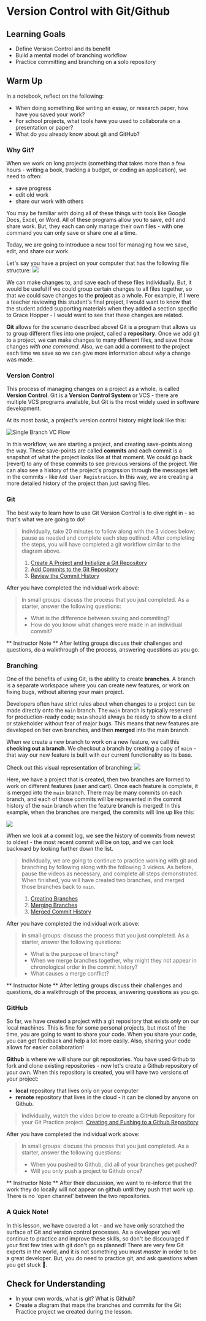 # Version Control with Git/Github

## Learning Goals
- Define Version Control and its benefit
- Build a mental model of branching workflow
- Practice committing and branching on a solo repository

## Warm Up
In a notebook, reflect on the following:
* When doing something like writing an essay, or research paper, how have you saved your work?
* For school projects, what tools have you used to collaborate on a presentation or paper?
* What do you already know about git and GitHub?

### Why Git?
When we work on long projects (something that takes more than a few hours - writing a book, tracking a budget, or coding an application), we need to often:
* save progress
* edit old work
* share our work with others

You may be familiar with doing all of these things with tools like Google Docs, Excel, or Word.  All of these programs allow you to save, edit and share work.  But, they each can only manage their own files - with one command you can only save or share one at a time.

Today, we are going to introduce a new tool for managing how we save, edit, and share our work.

Let's say you have a project on your computer that has the following file structure:
![](/Mod2/Images/Week1/FolderWithDifferentFileTypes.png)

We can make changes to, and save each of these files individually. But, it would be useful if we could group certain changes to all files together, so that we could save changes to the **project** as a whole.  For example, if I were a teacher reviewing this student's final project, I would want to know that the student added supporting materials when they added a section specific to Grace Hopper - I would want to see that these changes are related.

**Git** allows for the scenario described above!  Git is a program that allows us to group different files into one project, called a **repository**.  Once we add git to a project, we can make changes to many different files, and save those changes *with one command*. Also, we can add a comment to the project each time we save so we can give more information about _why_ a change was made. 

### Version Control
This process of managing changes on a project as a whole, is called **Version Control**.  Git is a **Version Control System** or VCS - there are multiple VCS programs available, but Git is the most widely used in software development.

At its most basic, a project's version control history might look like this:

![Single Branch VC Flow](/Mod2/Images/Week1/VCBasic.JPG)

In this workflow, we are starting a project, and creating save-points along the way.  These save-points are called **commits** and each commit is a snapshot of what the project looks like at that moment.  We could go back (revert) to any of these commits to see previous versions of the project.  We can also see a history of the project's progrssion through the messages left in the commits - like `Add User Registration`. In this way, we are creating a more detailed history of the project than just saving files.

### Git 

The best way to learn how to use Git Version Control is to dive right in - so that's what we are going to do!

> Individually, take 20 minutes to follow along with the 3 vidoes below; pause as needed and complete each step outlined.  After completing the steps, you will have completed a git workflow similar to the diagram above.
>1. [Create A Project and Initialize a Git Repository](https://www.loom.com/share/d3af392e059147a699ce6ac1af65d251)
>2. [Add Commits to the Git Repository](https://www.loom.com/share/b7373e5aaad646c790965422719bb993)
>3. [Review the Commit History](https://www.loom.com/share/f419b8568ac348e391eb1c90580d894e)

After you have completed the individual work above:

> In small groups: discuss the process that you just completed.  As a starter, answer the following questions:
> * What is the difference between saving and commiting?
> * How do you know what changes were made in an individual commit?

** Instructor Note ** After letting groups discuss their challenges and questions, do a walkthrough of the process, answering questions as you go.

### Branching
One of the benefits of using Git, is the ability to create **branches**.  A branch is a separate workspace where you can create new features, or work on fixing bugs, without altering your main project.

Developers often have strict rules about when changes to a project can be made directly onto the `main` branch.  The `main` branch is typically reserved for production-ready code; `main` should always be ready to show to a client or stakeholder without fear of major bugs.  This means that new features are developed on tier own branches, and then **merged** into the main branch.

When we create a new branch to work on a new feature, we call this **checking out a branch**.  We checkout a branch by creating a copy of `main` - that way our new feature is built with our current functionality as its base.

Check out this visual representation of branching:
![](/Mod2/Images/Week1/VCBranches.jpg)

Here, we have a project that is created, then two branches are formed to work on different features (user and cart).  Once each feature is complete, it is merged into the `main` branch.  There may be many commits on each branch, and each of those commits will be represented in the commit history of the `main` branch when the feature branch is merged!  In this example, when the branches are merged, the commits will line up like this: 

![](/Mod2/Images/Week1/VCBranchCommitLog.jpg)

When we look at a commit log, we see the history of commits from newest to oldest - the most recent commit will be on top, and we can look backward by looking further down the list.

> Individually, we are going to continue to practice working with git and branching by following along with the following 3 videos.  As before, pause the videos as necessary, and complete all steps demonstrated.  When finished, you will have created two branches, and merged those branches back to `main`.
>1. [Creating Branches](https://www.loom.com/share/d675a00c7c634d35b977a7df6972b13c)
>2. [Merging Branches](https://www.loom.com/share/d12d3d510da9402092fe793b4a398bd1)
>3. [Merged Commit History](https://www.loom.com/share/e5baba208ec441a6a157a8b956dc30f9)

After you have completed the individual work above:

> In small groups: discuss the process that you just completed.  As a starter, answer the following questions:
> * What is the purpose of branching?
> * When we merge branches together, why might they not appear in chronological order in the commit history?
> * What causes a merge conflict?

** Instructor Note ** After letting groups discuss their challenges and questions, do a walkthrough of the process, answering questions as you go.

### GitHub
So far, we have created a project with a git repository that exists _only_ on our local machines.  This is fine for some personal projects, but most of the time, you are going to want to share your code.  When you share your code, you can get feedback and help a lot more easily.  Also, sharing your code allows for easier collaboration!

**Github** is where we will share our git repositories.  You have used Github to fork and clone existing repositories - now let's create a Github repository of your own.  When this repository is created, you will have two versions of your project:
* **local** repository that lives only on your computer
* **remote** repository that lives in the cloud - it can be cloned by anyone on Github.

> Individually, watch the video below to create a GitHub Repository for your Git Practice project.
> [Creating and Pushing to a Github Repository](https://www.loom.com/share/dba188a5f13e43059d9a84b630280c53)

After you have completed the individual work above:

> In small groups: discuss the process that you just completed.  As a starter, answer the following questions:
> * When you pushed to Github, did all of your branches get pushed?
> * Will you only push a project to Github once?

** Instructor Note ** After their discussion, we want to re-inforce that the work they do locally will not appear on github until they push that work up.  There is no 'open channel' between the two repositories.

### A Quick Note!
In this lesson, we have covered a lot - and we have only scratched the surface of Git and version control processes.  As a developer you will continue to practice and improve these skills, so don't be discouraged if your first few tries with git don't go as planned!  There are very few Git experts in the world, and it is not something you must _master_ in order to be a great developer.  But, you do need to practice git, and ask questions when you get stuck 🙂.

## Check for Understanding
* In your own words, what is git?  What is Github?
* Create a diagram that maps the branches and commits for the Git Practice project we created during the lesson.



